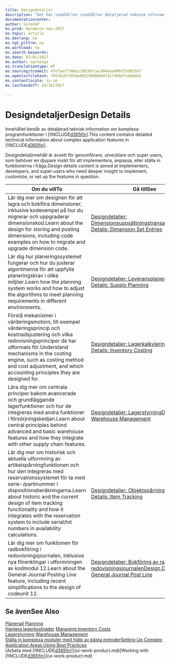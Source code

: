 ```yaml
---
title: Designdetaljer
description: "Det här innehållet innehåller detaljerad teknisk information om komplexa funktioner i [!INCLUDE[d365fin](includes/d365fin_md.md)]."
documentationcenter: 
author: SorenGP
ms.prod: dynamics-nav-2017
ms.topic: article
ms.devlang: na
ms.tgt_pltfrm: na
ms.workload: na
ms.search.keywords: 
ms.date: 07/01/2017
ms.author: sgroespe
ms.translationtype: HT
ms.sourcegitcommit: 4fefaef7380ac10836fcac404eea006f55d8556f
ms.openlocfilehash: 79576107383be00229696604f417468efcdabdb5
ms.contentlocale: sv-se
ms.lasthandoff: 10/16/2017

---
```

# <a name="design-details"></a><span data-ttu-id="92498-103">Designdetaljer</span><span class="sxs-lookup"><span data-stu-id="92498-103">Design Details</span></span>
<span data-ttu-id="92498-104">Innehållet består av detaljerad teknisk information om komplexa programfunktioner i [!INCLUDE[d365fin](includes/d365fin_md.md)].</span><span class="sxs-lookup"><span data-stu-id="92498-104">This content contains detailed technical information about complex application features in [!INCLUDE[d365fin](includes/d365fin_md.md)].</span></span>  

 <span data-ttu-id="92498-105">Designdetaljinnehåll är avsett för genomförare, utvecklare och super users, som behöver en djupare insikt för att implementera, anpassa, eller ställa in funktionerna i fråga.</span><span class="sxs-lookup"><span data-stu-id="92498-105">Design details content is aimed at implementers, developers, and super users who need deeper insight to implement, customize, or set up the features in question.</span></span>  

|<span data-ttu-id="92498-106">**Om du vill**</span><span class="sxs-lookup"><span data-stu-id="92498-106">**To**</span></span>|<span data-ttu-id="92498-107">**Gå till**</span><span class="sxs-lookup"><span data-stu-id="92498-107">**See**</span></span>|  
|------------|-------------|  
|<span data-ttu-id="92498-108">Lär dig mer om designen för att lagra och bokföra dimensioner, inklusive kodexempel på hur du migrerar och uppgraderar dimensionskod.</span><span class="sxs-lookup"><span data-stu-id="92498-108">Learn about the design for storing and posting dimensions, including code examples on how to migrate and upgrade dimension code.</span></span>|[<span data-ttu-id="92498-109">Designdetaljer: Dimensionsuppsättningstransaktioner</span><span class="sxs-lookup"><span data-stu-id="92498-109">Design Details: Dimension Set Entries</span></span>](design-details-dimension-set-entries.md)|  
|<span data-ttu-id="92498-110">Lär dig hur planeringssystemet fungerar och hur du justerar algoritmerna för att uppfylla planeringskrav i olika miljöer.</span><span class="sxs-lookup"><span data-stu-id="92498-110">Learn how the planning system works and how to adjust the algorithms to meet planning requirements in different environments.</span></span>|[<span data-ttu-id="92498-111">Designdetaljer: Leveransplanering</span><span class="sxs-lookup"><span data-stu-id="92498-111">Design Details: Supply Planning</span></span>](design-details-supply-planning.md)|  
|<span data-ttu-id="92498-112">Förstå mekanismer i värderingsmotorn, till exempel värderingsprincip och kostnadsjustering och vilka redovisningsprinciper de har utformats för.</span><span class="sxs-lookup"><span data-stu-id="92498-112">Understand mechanisms in the costing engine, such as costing method and cost adjustment, and which accounting principles they are designed for.</span></span>|[<span data-ttu-id="92498-113">Designdetaljer: Lagerkalkylering</span><span class="sxs-lookup"><span data-stu-id="92498-113">Design Details: Inventory Costing</span></span>](design-details-inventory-costing.md)|  
|<span data-ttu-id="92498-114">Lära dig mer om centrala principer bakom avancerade och grundläggande lagerfunktioner och hur de integreras med andra funktioner i försörjningskedjan.</span><span class="sxs-lookup"><span data-stu-id="92498-114">Learn about central principles behind advanced and basic warehouse features and how they integrate with other supply chain features.</span></span>|[<span data-ttu-id="92498-115">Designdetaljer: Lagerstyrning</span><span class="sxs-lookup"><span data-stu-id="92498-115">Design Details: Warehouse Management</span></span>](design-details-warehouse-management.md)|  
|<span data-ttu-id="92498-116">Lär dig mer om historisk och aktuella utformning av artikelspårningfunktionen och hur den integreras med reservationssystemet för ta med serie-/partinummer i dispositionsberäkningarna.</span><span class="sxs-lookup"><span data-stu-id="92498-116">Learn about historic and the current design of item tracking functionality and how it integrates with the reservation system to include serial/lot numbers in availability calculations.</span></span>|[<span data-ttu-id="92498-117">Designdetaljer: Objektspårning</span><span class="sxs-lookup"><span data-stu-id="92498-117">Design Details: Item Tracking</span></span>](design-details-item-tracking.md)|  
|<span data-ttu-id="92498-118">Lär dig mer om funktionen för radbokföring i redovisningsjournalen, inklusive nya förenklingar i utformningen av kodmodul 12.</span><span class="sxs-lookup"><span data-stu-id="92498-118">Learn about the General Journal Posting Line feature, including recent simplifications to the design of codeunit 12.</span></span>|[<span data-ttu-id="92498-119">Designdetaljer: Bokföring av rad i redovisningsjournalen</span><span class="sxs-lookup"><span data-stu-id="92498-119">Design Details: General Journal Post Line</span></span>](design-details-general-journal-post-line.md)|  

## <a name="see-also"></a><span data-ttu-id="92498-120">Se även</span><span class="sxs-lookup"><span data-stu-id="92498-120">See Also</span></span>  
 <span data-ttu-id="92498-121">[Planerad](production-planning.md) </span><span class="sxs-lookup"><span data-stu-id="92498-121">[Planning](production-planning.md) </span></span>  
 <span data-ttu-id="92498-122">[Hantera lagerkostnader](finance-manage-inventory-costs.md) </span><span class="sxs-lookup"><span data-stu-id="92498-122">[Managing Inventory Costs](finance-manage-inventory-costs.md) </span></span>  
 <span data-ttu-id="92498-123">[Lagerstyrning](warehouse-manage-warehouse.md) </span><span class="sxs-lookup"><span data-stu-id="92498-123">[Warehouse Management](warehouse-manage-warehouse.md) </span></span>  
 [<span data-ttu-id="92498-124">Ställa in komplexa moduler med hjälp av bästa metoder</span><span class="sxs-lookup"><span data-stu-id="92498-124">Setting Up Complex Application Areas Using Best Practices</span></span>](set-up-complex-application-areas-using-best-practices.md)  
 <span data-ttu-id="92498-125">[Arbeta med [!INCLUDE[d365fin](includes/d365fin_md.md)]](ui-work-product.md)</span><span class="sxs-lookup"><span data-stu-id="92498-125">[Working with [!INCLUDE[d365fin](includes/d365fin_md.md)]](ui-work-product.md)</span></span>


